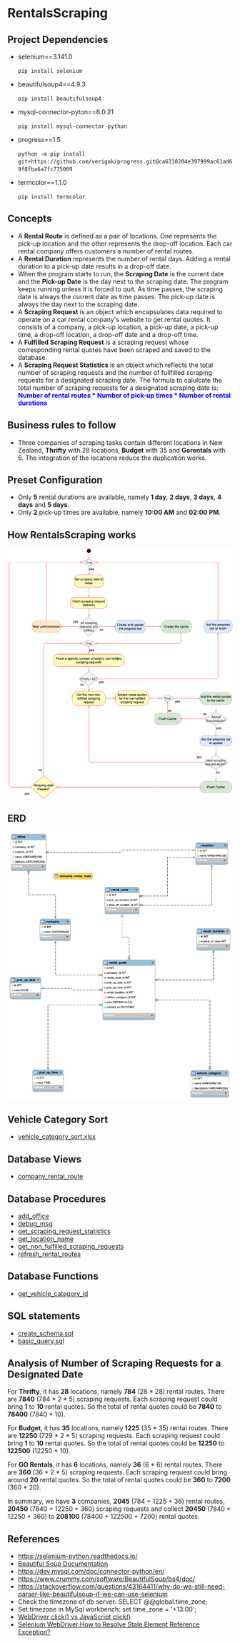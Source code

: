 # RentalsScraping

## Project Dependencies

-   selenium==3.141.0

    `pip install selenium`

-   beautifulsoup4==4.9.3

    `pip install beautifulsoup4`

-   mysql-connector-pyton==8.0.21

    `pip install mysql-connector-python`

-   progress==1.5

    `python -m pip install git+https://github.com/verigak/progress.git@ca6310204e397999ac61ad69f8fba6a7fc775069`

-   termcolor==1.1.0

    `pip install termcolor`

## Concepts

-   A **Rental Route** is defined as a pair of locations. One represents the pick-up location and the other represents the drop-off location. Each car rental company offers customers a number of rental routes.
-   A **Rental Duration** represents the number of rental days. Adding a rental duration to a pick-up date results in a drop-off date.
-   When the program starts to run, the **Scraping Date** is the current date and the **Pick-up Date** is the day next to the scraping date. The program keeps running unless it is forced to quit. As time passes, the scraping date is always the current date as time passes. The pick-up date is always the day next to the scraping date.
-   A **Scraping Request** is an object which encapsulates data required to operate on a car rental company's website to get rental quotes. It consists of a company, a pick-up location, a pick-up date, a pick-up time, a drop-off location, a drop-off date and a drop-off time.
-   A **Fulfilled Scraping Request** is a scraping request whose corresponding rental quotes have been scraped and saved to the database.
-   A **Scraping Request Statistics** is an object which reflects the total number of scraping requests and the number of fullfilled scraping requests for a designated scraping date. The formula to calulcate the total number of scraping requests for a designated scraping date is: **<font color="blue">Number of rental routes \* Number of pick-up times \* Number of rental durations</font>**

## Business rules to follow

-   Three companies of scraping tasks contain different locations in New Zealand, **Thrifty** with 28 locations, **Budget** with 35 and **Gorentals** with 6.
    The integration of the locations reduce the duplication works.

## Preset Configuration

-   Only **5** rental durations are available, namely **1 day**, **2 days**, **3 days**, **4 days** and **5 days**.
-   Only **2** pick-up times are available, namely **10:00 AM** and **02:00 PM**.

## How RentalsScraping works

![How RentalsScraping Works](./doc/how_it_works.png?raw=true)

## ERD

![ERD](./doc/mysql/model/ERD.png?raw=true)

## Vehicle Category Sort

-   [vehicle_category_sort.xlsx](./doc/vehicle_category_sort.xlsx)

## Database Views

-   [company_rental_route](./doc/mysql/model/view/company_rental_route.md)

## Database Procedures

-   [add_office](./doc/mysql/model/procedure/add_office.md)
-   [debug_msg](./doc/mysql/model/procedure/debug_msg.md)
-   [get_scraping_request_statistics](./doc/mysql/model/procedure/get_scraping_request_statistics.md)
-   [get_location_name](./doc/mysql/model/procedure/get_location_name.md)
-   [get_non_fulfilled_scraping_requests](./doc/mysql/model/procedure/get_non_fulfilled_scraping_requests.md)
-   [refresh_rental_routes](./doc/mysql/model/procedure/refresh_rental_routes.md)

## Database Functions

-   [get_vehicle_category_id](./doc/mysql/model/function/get_vehicle_category_id.md)

## SQL statements

-   [create_schema.sql](./doc/mysql/sql/create_schema.sql)
-   [basic_query.sql](./doc/mysql/sql/basic_query.sql)

## Analysis of Number of Scraping Requests for a Designated Date

For **Thrifty**, it has **28** locations, namely **784** (28 \* 28) rental routes. There are **7840** (784 \* 2 \* 5) scraping requests. Each scraping request could bring **1** to **10** rental quotes. So the total of rental quotes could be **7840** to **78400** (7840 \* 10).

For **Budget**, it has **35** locations, namely **1225** (35 \* 35) rental routes. There are **12250** (729 \* 2 \* 5) scraping requests. Each scraping request could bring **1** to **10** rental quotes. So the total of rental quotes could be **12250** to **122500** (12250 \* 10).

For **GO Rentals**, it has **6** locations, namely **36** (6 \* 6) rental routes. There are **360** (36 \* 2 \* 5) scraping requests. Each scraping request could bring around **20** rental quotes. So the total of rental quotes could be **360** to **7200** (360 \* 20).

In summary, we have **3** companies, **2045** (784 + 1225 + 36) rental routes, **20450** (7840 + 12250 + 360) scraping requests and collect **20450** (7840 + 12250 + 360) to **208100** (78400 + 122500 + 7200) rental quotes.

## References

-   https://selenium-python.readthedocs.io/
-   [Beautiful Soup Documentation](https://www.crummy.com/software/BeautifulSoup/bs4/doc/)
-   https://dev.mysql.com/doc/connector-python/en/
-   https://www.crummy.com/software/BeautifulSoup/bs4/doc/
-   https://stackoverflow.com/questions/43164411/why-do-we-still-need-parser-like-beautifulsoup-if-we-can-use-selenium
-   Check the timezone of db server: SELECT @@global.time_zone;
-   Set timezone in MySql workbench: set time_zone = '+13:00';
-   [WebDriver click() vs JavaScript click()](https://stackoverflow.com/questions/34562061/webdriver-click-vs-javascript-click)
-   [Selenium WebDriver How to Resolve Stale Element Reference Exception?](https://stackoverflow.com/questions/16166261/selenium-webdriver-how-to-resolve-stale-element-reference-exception)
